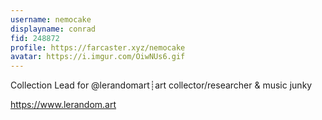 ```yaml
---
username: nemocake
displayname: conrad
fid: 248872
profile: https://farcaster.xyz/nemocake
avatar: https://i.imgur.com/OiwNUs6.gif
---
```

Collection Lead for @lerandomart┊art collector/researcher & music junky  
  
https://www.lerandom.art  
